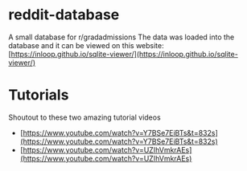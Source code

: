 # reddit-database
A small database for r/gradadmissions
The data was loaded into the database and it can be viewed on this website: [https://inloop.github.io/sqlite-viewer/](https://inloop.github.io/sqlite-viewer/)

# Tutorials
Shoutout to these two amazing tutorial videos
- [https://www.youtube.com/watch?v=Y7BSe7EiBTs&t=832s](https://www.youtube.com/watch?v=Y7BSe7EiBTs&t=832s)
- [https://www.youtube.com/watch?v=UZIhVmkrAEs](https://www.youtube.com/watch?v=UZIhVmkrAEs)
